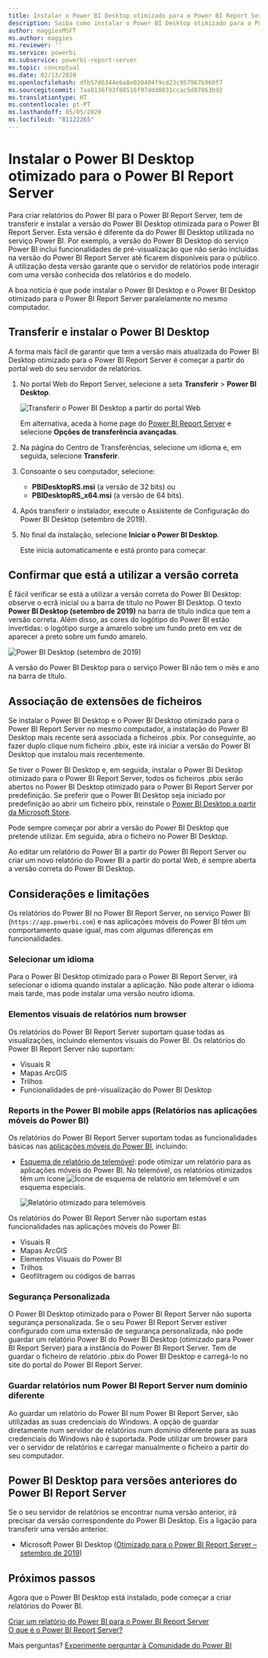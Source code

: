 ```yaml
---
title: Instalar o Power BI Desktop otimizado para o Power BI Report Server
description: Saiba como instalar o Power BI Desktop otimizado para o Power BI Report Server
author: maggiesMSFT
ms.author: maggies
ms.reviewer: ''
ms.service: powerbi
ms.subservice: powerbi-report-server
ms.topic: conceptual
ms.date: 02/13/2020
ms.openlocfilehash: dfb57d6344e6a8e020404f9cd23c957967b960f7
ms.sourcegitcommit: 7aa0136f93f88516f97ddd8031ccac5d07863b92
ms.translationtype: HT
ms.contentlocale: pt-PT
ms.lasthandoff: 05/05/2020
ms.locfileid: "81122265"
---
```

# <a name="install-power-bi-desktop-optimized-for-power-bi-report-server"></a>Instalar o Power BI Desktop otimizado para o Power BI Report Server

Para criar relatórios do Power BI para o Power BI Report Server, tem de transferir e instalar a versão do Power BI Desktop otimizada para o Power BI Report Server. Esta versão é diferente da do Power BI Desktop utilizada no serviço Power BI. Por exemplo, a versão do Power BI Desktop do serviço Power BI inclui funcionalidades de pré-visualização que não serão incluídas na versão do Power BI Report Server até ficarem disponíveis para o público. A utilização desta versão garante que o servidor de relatórios pode interagir com uma versão conhecida dos relatórios e do modelo. 

A boa notícia é que pode instalar o Power BI Desktop e o Power BI Desktop otimizado para o Power BI Report Server paralelamente no mesmo computador.

## <a name="download-and-install-power-bi-desktop"></a>Transferir e instalar o Power BI Desktop

A forma mais fácil de garantir que tem a versão mais atualizada do Power BI Desktop otimizado para o Power BI Report Server é começar a partir do portal web do seu servidor de relatórios.

1. No portal Web do Report Server, selecione a seta **Transferir** > **Power BI Desktop**.

    ![Transferir o Power BI Desktop a partir do portal Web](media/install-powerbi-desktop/report-server-download-web-portal.png)

    Em alternativa, aceda à home page do [Power BI Report Server](https://powerbi.microsoft.com/report-server/) e selecione **Opções de transferência avançadas**.

2. Na página do Centro de Transferências, selecione um idioma e, em seguida, selecione **Transferir**.

3. Consoante o seu computador, selecione: 

    - **PBIDesktopRS.msi** (a versão de 32 bits) ou
    - **PBIDesktopRS_x64.msi** (a versão de 64 bits).

1. Após transferir o instalador, execute o Assistente de Configuração do Power BI Desktop (setembro de 2019).

2. No final da instalação, selecione **Iniciar o Power BI Desktop**.

    Este inicia automaticamente e está pronto para começar.

## <a name="verify-youre-using-the-correct-version"></a>Confirmar que está a utilizar a versão correta
É fácil verificar se está a utilizar a versão correta do Power BI Desktop: observe o ecrã inicial ou a barra de título no Power BI Desktop. O texto **Power BI Desktop (setembro de 2019)** na barra de título indica que tem a versão correta. Além disso, as cores do logótipo do Power BI estão invertidas: o logótipo surge a amarelo sobre um fundo preto em vez de aparecer a preto sobre um fundo amarelo.

![Power BI Desktop (setembro de 2019)](media/install-powerbi-desktop/power-bi-report-server-desktop-sept-2019.png)

A versão do Power BI Desktop para o serviço Power BI não tem o mês e ano na barra de título.

## <a name="file-extension-association"></a>Associação de extensões de ficheiros
Se instalar o Power BI Desktop e o Power BI Desktop otimizado para o Power BI Report Server no mesmo computador, a instalação do Power BI Desktop mais recente será associada a ficheiros .pbix. Por conseguinte, ao fazer duplo clique num ficheiro .pbix, este irá iniciar a versão do Power BI Desktop que instalou mais recentemente.

Se tiver o Power BI Desktop e, em seguida, instalar o Power BI Desktop otimizado para o Power BI Report Server, todos os ficheiros .pbix serão abertos no Power BI Desktop otimizado para o Power BI Report Server por predefinição. Se preferir que o Power BI Desktop seja iniciado por predefinição ao abrir um ficheiro pbix, reinstale o [Power BI Desktop a partir da Microsoft Store](https://aka.ms/pbidesktopstore).

Pode sempre começar por abrir a versão do Power BI Desktop que pretende utilizar. Em seguida, abra o ficheiro no Power BI Desktop.

Ao editar um relatório do Power BI a partir do Power BI Report Server ou criar um novo relatório do Power BI a partir do portal Web, é sempre aberta a versão correta do Power BI Desktop.

## <a name="considerations-and-limitations"></a>Considerações e limitações

Os relatórios do Power BI no Power BI Report Server, no serviço Power BI (`https://app.powerbi.com`) e nas aplicações móveis do Power BI têm um comportamento quase igual, mas com algumas diferenças em funcionalidades.

### <a name="selecting-a-language"></a>Selecionar um idioma

Para o Power BI Desktop otimizado para o Power BI Report Server, irá selecionar o idioma quando instalar a aplicação. Não pode alterar o idioma mais tarde, mas pode instalar uma versão noutro idioma.

### <a name="report-visuals-in-a-browser"></a>Elementos visuais de relatórios num browser

Os relatórios do Power BI Report Server suportam quase todas as visualizações, incluindo elementos visuais do Power BI. Os relatórios do Power BI Report Server não suportam:

* Visuais R
* Mapas ArcGIS
* Trilhos
* Funcionalidades de pré-visualização do Power BI Desktop

### <a name="reports-in-the-power-bi-mobile-apps"></a>Reports in the Power BI mobile apps (Relatórios nas aplicações móveis do Power BI)

Os relatórios do Power BI Report Server suportam todas as funcionalidades básicas nas [aplicações móveis do Power BI](../consumer/mobile/mobile-apps-for-mobile-devices.md), incluindo:

* [Esquema de relatório de telemóvel](../desktop-create-phone-report.md): pode otimizar um relatório para as aplicações móveis do Power BI. No telemóvel, os relatórios otimizados têm um ícone ![Ícone de esquema de relatório em telemóvel](media/install-powerbi-desktop/power-bi-rs-mobile-optimized-icon.png) e um esquema especiais.
  
    ![Relatório otimizado para telemóveis](media/install-powerbi-desktop/power-bi-rs-mobile-optimized-report.png)

Os relatórios do Power BI Report Server não suportam estas funcionalidades nas aplicações móveis do Power BI:

* Visuais R
* Mapas ArcGIS
* Elementos Visuais do Power BI
* Trilhos
* Geofiltragem ou códigos de barras

### <a name="custom-security"></a>Segurança Personalizada

O Power BI Desktop otimizado para o Power BI Report Server não suporta segurança personalizada. Se o seu Power BI Report Server estiver configurado com uma extensão de segurança personalizada, não pode guardar um relatório Power BI do Power BI Desktop (otimizado para Power BI Report Server) para a instância do Power BI Report Server. Tem de guardar o ficheiro de relatório .pbix do Power BI Desktop e carregá-lo no site do portal do Power BI Report Server.

### <a name="saving-reports-to-a-power-bi-report-server-in-a-different-domain"></a>Guardar relatórios num Power BI Report Server num domínio diferente

Ao guardar um relatório do Power BI num Power BI Report Server, são utilizadas as suas credenciais do Windows. A opção de guardar diretamente num servidor de relatórios num domínio diferente para as suas credenciais do Windows não é suportada. Pode utilizar um browser para ver o servidor de relatórios e carregar manualmente o ficheiro a partir do seu computador.

## <a name="power-bi-desktop-for-earlier-versions-of-power-bi-report-server"></a>Power BI Desktop para versões anteriores do Power BI Report Server

Se o seu servidor de relatórios se encontrar numa versão anterior, irá precisar da versão correspondente do Power BI Desktop. Eis a ligação para transferir uma versão anterior.

- Microsoft Power BI Desktop ([Otimizado para o Power BI Report Server – setembro de 2019](https://go.microsoft.com/fwlink/?linkid=2103723))

## <a name="next-steps"></a>Próximos passos

Agora que o Power BI Desktop está instalado, pode começar a criar relatórios do Power BI.

[Criar um relatório do Power BI para o Power BI Report Server](quickstart-create-powerbi-report.md)  
[O que é o Power BI Report Server?](get-started.md)

Mais perguntas? [Experimente perguntar à Comunidade do Power BI](https://community.powerbi.com/)
